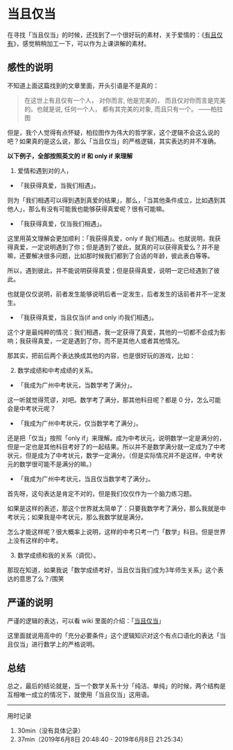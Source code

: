 # 当且仅当

在寻找「当且仅当」的时候，还找到了一个很好玩的素材，关于爱情的：《[有且仅有](https://www.jianshu.com/p/cfa856271056)》，感觉稍稍加工一下，可以作为上课讲解的素材。

## 感性的说明

不知道上面这篇找到的文章里面，开头引语是不是真的：

>  在这世上有且仅有一个人， 对你而言, 他是完美的， 而且仅对你而言是完美的。也就是说, 任何一个人， 都有其完美的对象, 而且只有一个。                     ——柏拉图

但是，我个人觉得有点怀疑，柏拉图作为伟大的哲学家，这个逻辑不会这么说的吧？如果真的是这么说，那么「当且仅当」的严格逻辑，其实表达的并不准确。

**以下例子，全部按照英文的 if 和 only if 来理解**

1. 爱情和遇到对的人，

- 「我获得真爱，当我们相遇」。

则为「我们相遇可以得到遇到真爱的结果」，那么，「当其他条件成立，比如遇到其他人」，那么有没有可能我也能够获得真爱呢？很有可能嘛。

- 「我获得真爱，仅当我们相遇」。

这里用英文理解会更加顺利：「我获得真爱，only if 我们相遇」。也就说明，我获得真爱，一定说明遇到了你；但是遇到了彼此，就真的可以获得真爱么？并不是嘛，还要解决很多问题，比如那时候我们都到了合适的年龄，彼此表白等等。

所以，遇到彼此，并不能说明获得真爱；但是获得真爱，说明一定已经遇到了彼此。

也就是仅仅说明，前者发生能够说明后者一定发生，后者发生的话前者并不一定发生。

- 「我获得真爱，当且仅当(if and only if)我们相遇」。

这个才是最纯粹的情况：我们相遇，我一定获得了真爱，其他的一切都不会成为影响；我获得真爱，一定是遇到了你，而不是其他人或者其他情况。

那其实，把前后两个表达换成其他的内容，也是很好玩的游戏，比如：

2. 数学成绩和中考成绩的关系。

- 「我成为广州中考状元，当数学考了满分」。

这一听就觉得荒谬，对吧。数学考了满分，那其他科目呢？都是 0 分，怎么可能会是中考状元呢？

- 「我成为广州中考状元，仅当数学考了满分」。

还是把「仅当」按照「only if」来理解。成为中考状元，说明数学一定是满分的，但是一定也是其他科目考好了的一起结果。所以并不是数学满分就一定成为了中考状元，但是成为了中考状元，数学一定满分。（但是实际情况并不是这样，中考状元的数学很可能不是满分的嘛。）

- 「我成为广州中考状元，当且仅当数学考了满分」。

首先呀，这句表达是肯定不对的，但是我们仅仅作为一个脑力练习题。

如果是这样的表述，那这个世界就太简单了：只要我数学考了满分，那么我就是中考状元；如果我是中考状元，那么我数学就是满分。

怎么才能这样呢？很大概率上说明，这样的中考只考一门「数学」科目。但是世界上没有这样的中考。

3. 数学成绩和我的关系（调侃）。

那现在知道，如果我说「数学成绩考好，当且仅当我们成为3年师生关系」这个表达的意思了么？/围笑

## 严谨的说明

严谨的逻辑的表达，可以看 wiki 里面的介绍：「[当且仅当](https://zh.wikipedia.org/wiki/%E5%BD%93%E4%B8%94%E4%BB%85%E5%BD%93)」

这里面就说用高中的「充分必要条件」这个逻辑知识对这个有点口语化的表达「当且仅当」进行数学上的严格说明。

## 总结

总之，最后的结论就是，当一个数学关系十分「纯洁、单纯」的时候，两个结构是互相唯一成立的情况下，就使用「当且仅当」这用语。

--- 
用时记录
1. 30min（没有具体记录）
2. 37min（2019年6月8日 20:48:40 - 2019年6月8日 21:25:34）